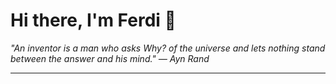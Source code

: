 <h1>Hi there, I'm Ferdi 👋</h1>

<p><em>
  "An inventor is a man who asks Why? of the universe and lets nothing stand between the answer and his mind." — Ayn Rand
</em></p>

---
